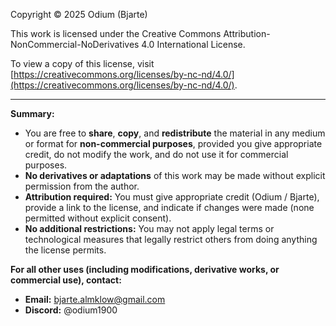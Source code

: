 Copyright © 2025 Odium (Bjarte)

This work is licensed under the Creative Commons Attribution-NonCommercial-NoDerivatives 4.0 International License.

To view a copy of this license, visit [https://creativecommons.org/licenses/by-nc-nd/4.0/](https://creativecommons.org/licenses/by-nc-nd/4.0/).

---

**Summary:**
- You are free to **share**, **copy**, and **redistribute** the material in any medium or format for **non-commercial purposes**, provided you give appropriate credit, do not modify the work, and do not use it for commercial purposes.
- **No derivatives or adaptations** of this work may be made without explicit permission from the author.
- **Attribution required:** You must give appropriate credit (Odium / Bjarte), provide a link to the license, and indicate if changes were made (none permitted without explicit consent).
- **No additional restrictions:** You may not apply legal terms or technological measures that legally restrict others from doing anything the license permits.

**For all other uses (including modifications, derivative works, or commercial use), contact:**  
- **Email:** bjarte.almklow@gmail.com  
- **Discord:** @odium1900
